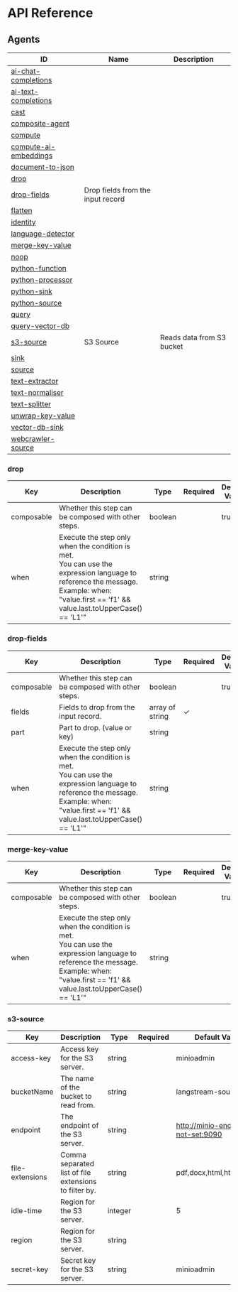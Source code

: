 # API Reference

## Agents

| ID | Name | Description |
| --- | --- | --- |
| <a href="#ai-chat-completions">ai-chat-completions</a> |  |  |
| <a href="#ai-text-completions">ai-text-completions</a> |  |  |
| <a href="#cast">cast</a> |  |  |
| <a href="#composite-agent">composite-agent</a> |  |  |
| <a href="#compute">compute</a> |  |  |
| <a href="#compute-ai-embeddings">compute-ai-embeddings</a> |  |  |
| <a href="#document-to-json">document-to-json</a> |  |  |
| <a href="#drop">drop</a> |  |  |
| <a href="#drop-fields">drop-fields</a> | Drop fields from the input record |  |
| <a href="#flatten">flatten</a> |  |  |
| <a href="#identity">identity</a> |  |  |
| <a href="#language-detector">language-detector</a> |  |  |
| <a href="#merge-key-value">merge-key-value</a> |  |  |
| <a href="#noop">noop</a> |  |  |
| <a href="#python-function">python-function</a> |  |  |
| <a href="#python-processor">python-processor</a> |  |  |
| <a href="#python-sink">python-sink</a> |  |  |
| <a href="#python-source">python-source</a> |  |  |
| <a href="#query">query</a> |  |  |
| <a href="#query-vector-db">query-vector-db</a> |  |  |
| <a href="#s3-source">s3-source</a> | S3 Source | Reads data from S3 bucket |
| <a href="#sink">sink</a> |  |  |
| <a href="#source">source</a> |  |  |
| <a href="#text-extractor">text-extractor</a> |  |  |
| <a href="#text-normaliser">text-normaliser</a> |  |  |
| <a href="#text-splitter">text-splitter</a> |  |  |
| <a href="#unwrap-key-value">unwrap-key-value</a> |  |  |
| <a href="#vector-db-sink">vector-db-sink</a> |  |  |
| <a href="#webcrawler-source">webcrawler-source</a> |  |  |


### <a name="drop"></a>drop

| Key | Description | Type | Required | Default Value |
| --- | --- | --- | --- | --- |
| composable | Whether this step can be composed with other steps. | boolean |  | true |
| when | Execute the step only when the condition is met.<br>You can use the expression language to reference the message.<br>Example: when: "value.first == 'f1' && value.last.toUpperCase() == 'L1'" | string |  |  |


### <a name="drop-fields"></a>drop-fields

| Key | Description | Type | Required | Default Value |
| --- | --- | --- | --- | --- |
| composable | Whether this step can be composed with other steps. | boolean |  | true |
| fields | Fields to drop from the input record. | array of string | ✓ |  |
| part | Part to drop. (value or key) | string |  |  |
| when | Execute the step only when the condition is met.<br>You can use the expression language to reference the message.<br>Example: when: "value.first == 'f1' && value.last.toUpperCase() == 'L1'" | string |  |  |


### <a name="merge-key-value"></a>merge-key-value

| Key | Description | Type | Required | Default Value |
| --- | --- | --- | --- | --- |
| composable | Whether this step can be composed with other steps. | boolean |  | true |
| when | Execute the step only when the condition is met.<br>You can use the expression language to reference the message.<br>Example: when: "value.first == 'f1' && value.last.toUpperCase() == 'L1'" | string |  |  |


### <a name="s3-source"></a>s3-source

| Key | Description | Type | Required | Default Value |
| --- | --- | --- | --- | --- |
| access-key | Access key for the S3 server. | string |  | minioadmin |
| bucketName | The name of the bucket to read from. | string |  | langstream-source |
| endpoint | The endpoint of the S3 server. | string |  | http://minio-endpoint.-not-set:9090 |
| file-extensions | Comma separated list of file extensions to filter by. | string |  | pdf,docx,html,htm,md,txt |
| idle-time | Region for the S3 server. | integer |  | 5 |
| region | Region for the S3 server. | string |  |  |
| secret-key | Secret key for the S3 server. | string |  | minioadmin |
